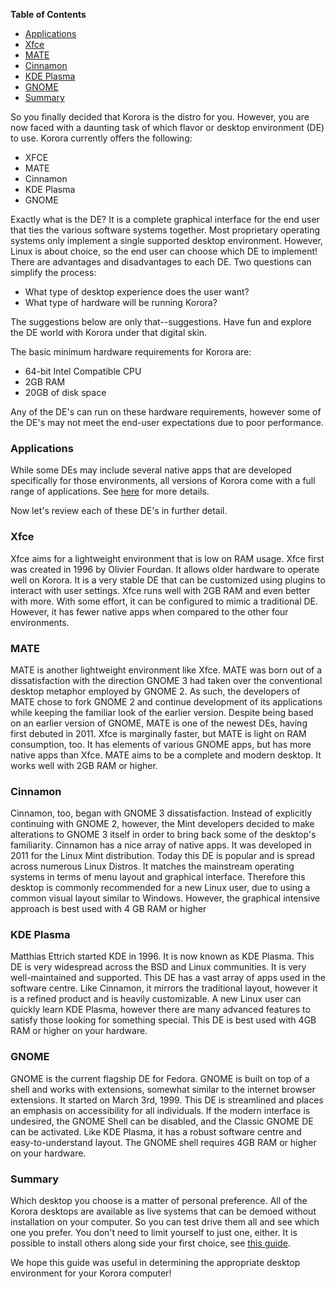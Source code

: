 

**Table of Contents**  

- [Applications](#applications)
- [Xfce](#xfce)
- [MATE](#mate)
- [Cinnamon](#cinnamon)
- [KDE Plasma](#kde-plasma)
- [GNOME](#gnome)
- [Summary](#summary)



So you finally decided that Korora is the distro for you. However, you are now faced with a daunting task of which flavor or desktop environment (DE) to use. Korora currently offers the following: 
- XFCE 
- MATE 
- Cinnamon
- KDE Plasma 
- GNOME 

Exactly what is the DE? It is a complete graphical interface for the end user that ties the various software systems together. Most proprietary operating systems only implement a single supported desktop environment. However, Linux is about choice, so the end user can choose which DE to implement!
There are advantages and disadvantages to each DE. Two questions can simplify the process: 
- What type of desktop experience does the user want? 
- What type of hardware will be running Korora? 

The suggestions below are only that--suggestions. Have fun and explore the DE world with Korora under that digital skin.

The basic minimum hardware requirements for Korora are: 
- 64-bit Intel Compatible CPU 
- 2GB RAM
- 20GB of disk space 

Any of the DE's can run on these hardware requirements, however some of the DE's may not meet the end-user expectations due to poor performance.  

### Applications ###
While some DEs may include several native apps that are developed specifically for those environments, all versions of Korora come with a full range of applications. See [here](https://kororaproject.org/discover) for more details.

Now let's review each of these DE's in further detail.

### Xfce ###
Xfce aims for a lightweight environment that is low on RAM usage. Xfce first was created in 1996 by Olivier Fourdan. It allows older hardware to operate well on Korora. It is a very stable DE that can be customized using plugins to interact with user settings. Xfce runs well with 2GB RAM and even better with more. With some effort, it can be configured to mimic a traditional DE. However, it has fewer native apps when compared to the other four environments.

### MATE ###
MATE is another lightweight environment like Xfce. MATE was born out of a dissatisfaction with the direction GNOME 3 had taken over the conventional desktop metaphor employed by GNOME 2. As such, the developers of MATE chose to fork GNOME 2 and continue development of its applications while keeping the familiar look of the earlier version. Despite being based on an earlier version of GNOME, MATE is one of the newest DEs, having first debuted in 2011. Xfce is marginally faster, but MATE is light on RAM consumption, too. It has elements of various GNOME apps, but has more native apps than Xfce.  MATE aims to be a complete and modern desktop. It works well with 2GB RAM or higher.

### Cinnamon ###
Cinnamon, too, began with GNOME 3 dissatisfaction. Instead of explicitly continuing with GNOME 2, however, the Mint developers decided to make alterations to GNOME 3 itself in order to bring back some of the desktop's familiarity. Cinnamon has a nice array of native apps.  It was developed in 2011 for the Linux Mint distribution. Today this DE is popular and is spread across numerous Linux Distros. It matches the mainstream operating systems in terms of menu layout and graphical interface. Therefore this desktop is commonly recommended for a new Linux user, due to using a common visual layout similar to Windows. However, the graphical intensive approach is best used with 4 GB RAM or higher

### KDE Plasma ###
Matthias Ettrich started KDE in 1996. It is now known as KDE Plasma. This DE is very widespread across the BSD and Linux communities. It is very well-maintained and supported. This DE has a vast array of apps used in the software centre. Like Cinnamon, it mirrors the traditional layout, however it is a refined product and is heavily customizable. A new Linux user can quickly learn KDE Plasma, however there are many advanced features to satisfy those looking for something special. This DE is best used with 4GB RAM or higher on your hardware.

### GNOME ###
GNOME is the current flagship DE for Fedora. GNOME is built on top of a shell and works with extensions, somewhat similar to the internet browser extensions. It started on March 3rd, 1999. This DE is streamlined and places an emphasis on accessibility for all individuals. If the modern interface is undesired, the GNOME Shell can be disabled, and the Classic GNOME DE can be activated. Like KDE Plasma, it has a robust software centre and easy-to-understand layout. The GNOME shell requires 4GB RAM or higher on your hardware.

### Summary ###
Which desktop you choose is a matter of personal preference. All of the Korora desktops are available as live systems that can be demoed without installation on your computer. So you can test drive them all and see which one you prefer. You don't need to limit yourself to just one, either. It is possible to install others along side your first choice, see [this guide](https://github.com/kororaproject/kp-documentation/wiki/Installing-Other-Desktops). 

We hope this guide was useful in determining the appropriate desktop environment for your Korora computer!